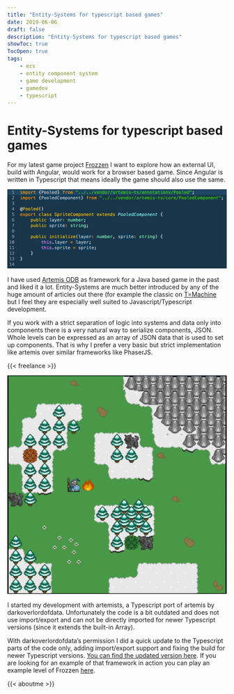 ```yaml
---
title: "Entity-Systems for typescript based games"
date: 2019-06-06
draft: false
description: "Entity-Systems for typescript based games"
showToc: true
TocOpen: true
tags:
    - ecs
    - entity component system
    - game development
    - gamedev
    - typescript
---
```


# Entity-Systems for typescript based games

For my latest game project [Frozzen](https://frozzen-client.appspot.com/) I want to explore how an external UI, build with Angular, would work for a browser based game. Since Angular is written in Typescript that means ideally the game should also use the same.

![Code of a typical data only component in Frozzen](/img/posts/entity-systems-for-typescript-based-games/frozzencode.png#center)

I have used [Artemis ODB](https://github.com/junkdog/artemis-odb) as framework for a Java based game in the past and liked it a lot. Entity-Systems are much better introduced by any of the huge amount of articles out there (for example the classic on [T=Machine](http://t-machine.org/index.php/2007/09/03/entity-systems-are-the-future-of-mmog-development-part-1/) but I feel they are especially well suited to Javascript/Typescript development.

If you work with a strict separation of logic into systems and data only into components there is a very natural way to serialize components, JSON. Whole levels can be expressed as an array of JSON data that is used to set up components. That is why I prefer a very basic but strict implementation like artemis over similar frameworks like PhaserJS.

{{< freelance >}}

![Frozzen is a turn based strategy game written in Typescript and artemists](/img/posts/entity-systems-for-typescript-based-games/frozzenscreen.png#center)

I started my development with artemists, a Typescript port of artemis by darkoverlordofdata. Unfortunately the code is a bit outdated and does not use import/export and can not be directly imported for newer Typescript versions (since it extends the built-in Array).

With darkoverlordofdata’s permission I did a quick update to the Typescript parts of the code only, adding import/export support and fixing the build for newer Typescript versions. [You can find the updated version here](https://github.com/rhazn/artemis-ts). If you are looking for an example of that framework in action you can play an example level of Frozzen [here](https://frozzen-client.appspot.com/).



{{< aboutme >}}